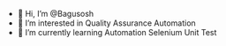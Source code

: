- 👋 Hi, I’m @Bagusosh
- 👀 I’m interested in Quality Assurance Automation
- 🌱 I’m currently learning Automation Selenium Unit Test

